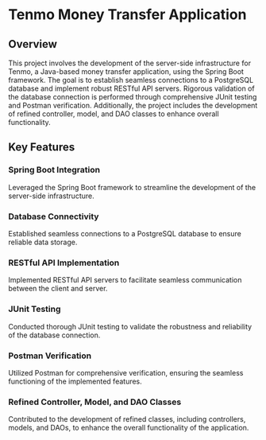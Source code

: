 # Tenmo Money Transfer Application

## Overview

This project involves the development of the server-side infrastructure for Tenmo, a Java-based money transfer 
application, using the Spring Boot framework. The goal is to establish seamless connections to a PostgreSQL database
and implement robust RESTful API servers. Rigorous validation of the database connection is performed through comprehensive
JUnit testing and Postman verification. Additionally, the project includes the development of refined controller, model, and 
DAO classes to enhance overall functionality.

## Key Features

### Spring Boot Integration
Leveraged the Spring Boot framework to streamline the development of the server-side infrastructure.

### Database Connectivity
Established seamless connections to a PostgreSQL database to ensure reliable data storage.

### RESTful API Implementation
Implemented RESTful API servers to facilitate seamless communication between the client and server.

### JUnit Testing
Conducted thorough JUnit testing to validate the robustness and reliability of the database connection.

### Postman Verification
Utilized Postman for comprehensive verification, ensuring the seamless functioning of the implemented features.

### Refined Controller, Model, and DAO Classes
Contributed to the development of refined classes, including controllers, models, and DAOs, to enhance the overall functionality of the application.
